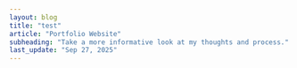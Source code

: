 ```yaml
---
layout: blog
title: "test"
article: "Portfolio Website"
subheading: "Take a more informative look at my thoughts and process."
last_update: "Sep 27, 2025"
---
```


